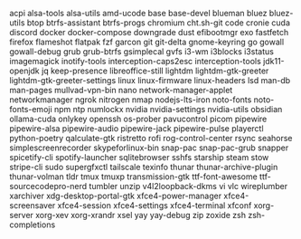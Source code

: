 acpi
alsa-tools
alsa-utils
amd-ucode
base
base-devel
blueman
bluez
bluez-utils
btop
btrfs-assistant
btrfs-progs
chromium
cht.sh-git
code
cronie
cuda
discord
docker
docker-compose
downgrade
dust
efibootmgr
exo
fastfetch
firefox
flameshot
flatpak
fzf
garcon
git
git-delta
gnome-keyring
go
gowall
gowall-debug
grub
grub-btrfs
gsimplecal
gvfs
i3-wm
i3blocks
i3status
imagemagick
inotify-tools
interception-caps2esc
interception-tools
jdk11-openjdk
jq
keep-presence
libreoffice-still
lightdm
lightdm-gtk-greeter
lightdm-gtk-greeter-settings
linux
linux-firmware
linux-headers
lsd
man-db
man-pages
mullvad-vpn-bin
nano
network-manager-applet
networkmanager
ngrok
nitrogen
nmap
nodejs-lts-iron
noto-fonts
noto-fonts-emoji
npm
ntp
numlockx
nvidia
nvidia-settings
nvidia-utils
obsidian
ollama-cuda
onlykey
openssh
os-prober
pavucontrol
picom
pipewire
pipewire-alsa
pipewire-audio
pipewire-jack
pipewire-pulse
playerctl
python-poetry
qalculate-gtk
ristretto
rofi
rog-control-center
rsync
seahorse
simplescreenrecorder
skypeforlinux-bin
snap-pac
snap-pac-grub
snapper
spicetify-cli
spotify-launcher
sqlitebrowser
sshfs
starship
steam
stow
stripe-cli
sudo
supergfxctl
tailscale
texinfo
thunar
thunar-archive-plugin
thunar-volman
tldr
tmux
tmuxp
transmission-gtk
ttf-font-awesome
ttf-sourcecodepro-nerd
tumbler
unzip
v4l2loopback-dkms
vi
vlc
wireplumber
xarchiver
xdg-desktop-portal-gtk
xfce4-power-manager
xfce4-screensaver
xfce4-session
xfce4-settings
xfce4-terminal
xfconf
xorg-server
xorg-xev
xorg-xrandr
xsel
yay
yay-debug
zip
zoxide
zsh
zsh-completions
